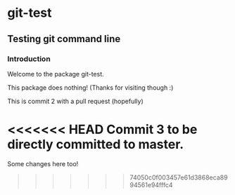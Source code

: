 # git-test
## Testing git command line
### Introduction
Welcome to the package git-test.

This package does nothing!
(Thanks for visiting though :)

This is commit 2 with a pull request (hopefully)

<<<<<<< HEAD
Commit 3 to be directly committed to master.
=======
Some changes here too!
>>>>>>> 74050c0f003457e61d3868eca8994561e94fffc4
